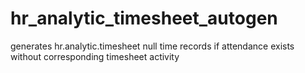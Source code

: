 # hr_analytic_timesheet_autogen
generates hr.analytic.timesheet null time records if attendance exists without corresponding timesheet activity

